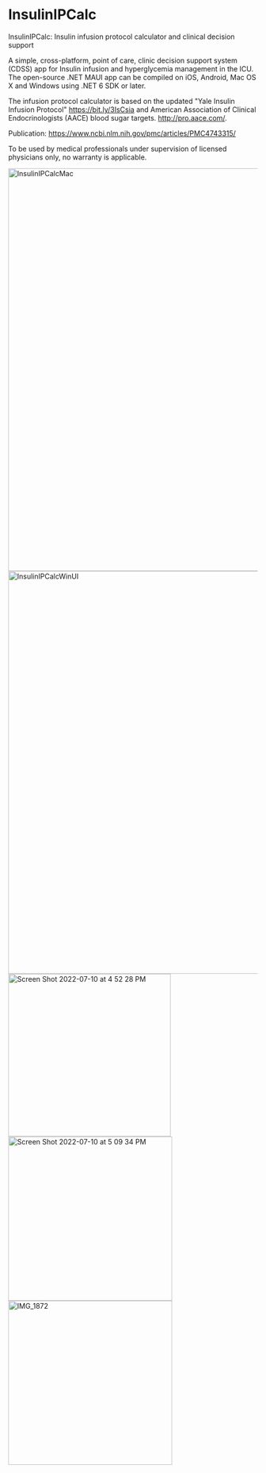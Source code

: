 # InsulinIPCalc
InsulinIPCalc: Insulin infusion protocol calculator and clinical decision support

A simple, cross-platform, point of care, clinic decision support system (CDSS) app for Insulin infusion and hyperglycemia management in the ICU. The open-source .NET MAUI app can be compiled on iOS, Android, Mac OS X and Windows using .NET 6 SDK or later. 

The infusion protocol calculator is based on the updated "Yale Insulin Infusion Protocol" https://bit.ly/3IsCsia and American Association of Clinical Endocrinologists (AACE) blood sugar targets. http://pro.aace.com/.

Publication: https://www.ncbi.nlm.nih.gov/pmc/articles/PMC4743315/

To be used by medical professionals under supervision of licensed physicians only, no warranty is applicable.

<img width="812" alt="InsulinIPCalcMac" src="https://user-images.githubusercontent.com/10882257/179020336-7ae3edaa-7ae9-4b40-9ecd-e8cad7f14808.png">
<img width="812" alt="InsulinIPCalcWinUI" src="https://user-images.githubusercontent.com/10882257/179020367-0866393a-9678-413f-b8a4-c7fe58f368f3.png">
<img width="328" alt="Screen Shot 2022-07-10 at 4 52 28 PM" src="https://user-images.githubusercontent.com/10882257/179020521-ccac9183-259f-4f25-a0bd-6626bc08a30f.png">
<img width="331" alt="Screen Shot 2022-07-10 at 5 09 34 PM" src="https://user-images.githubusercontent.com/10882257/179020562-a2863726-d2d5-4d79-b919-fd181fff6c44.png">
<img width="331" alt="IMG_1872" src="https://user-images.githubusercontent.com/10882257/179020785-0fff0817-bcdf-4d6a-82fd-27336ad45bf0.png">
